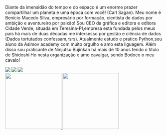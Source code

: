 

Diante da imensidão do tempo e do espaço é um enorme prazer compartilhar um planeta e uma época com você!
(Carl Sagan).
Meu nome é Benício Macedo Silva, empresário por formação, cientista de dados por ambição e aventureiro por paixão!
Sou CEO da gráfica e editora e editora Cidade Verde, situada em Teresina-PI,empresa esta fundada pelos meus pais há mais de duas décadas
me intersesso por gestão e ciência de dados (Dados tortutados confessam,rsrs).
Atualmente estudo e pratico Python,sou aluno da Asimov academy com muito orgulho e amo esta liguagem.
Além disso sou praticante de Ninjutsu Bujinkan há mais de 10 anos tendo o titulo de Shidoshi Ho nesta organização e amo cavalgar, sendo Bodoco o meu cavalo!

<div>
  <a href="https://www.linkedin.com/in/benicio-macedo-02818a20a/" target="_blank"><img loading="lazy" src="https://img.shields.io/badge/-LinkedIn-%230077B5?style=for-the-badge&logo=linkedin&logoColor=white" target="_blank"></a>  
  <a href="https://www.youtube.com/channel/UCg6ySiQGTlot440xmQrdELQ" target="_blank"><img loading="lazy" src="https://img.shields.io/badge/YouTube-FF0000?style=for-the-badge&logo=youtube&logoColor=white" target="_blank"></a>
  <a href="https://instagram.com/"beniciomacedos/" target="_blank"><img loading="lazy" src="https://img.shields.io/badge/-Instagram-%23E4405F?style=for-the-badge&logo=instagram&logoColor=white" target="_blank"></a>
</div>

<div>
<a href="https://github.com/Bodoco">
<img loading="lazy" height="180em" src="https://github-readme-stats.vercel.app/api/top-langs/?username=Bodoco&layout=compact&langs_count=7&theme=dracula"/>
<img loading="lazy" height="180em" src="https://github-readme-stats.vercel.app/api?username=Bodoco&show_icons=true&theme=dracula&include_all_commits=true&count_private=true"/>
</div>
  

  <!--
**Bodoco/Bodoco** is a ✨ _special_ ✨ repository because its `README.md` (this file) appears on your GitHub profile.

Here are some ideas to get you started:

- 🔭 I’m currently working on ...
- 🌱 I’m currently learning ...
- 👯 I’m looking to collaborate on ...
- 🤔 I’m looking for help with ...
- 💬 Ask me about ...
- 📫 How to reach me: ...
- 😄 Pronouns: ...
- ⚡ Fun fact: ...
-->
